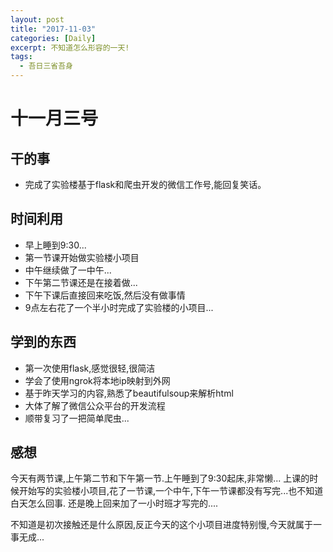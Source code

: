 ```yaml
---
layout: post
title: "2017-11-03"
categories: [Daily]
excerpt: 不知道怎么形容的一天!
tags:
  - 吾日三省吾身
---
```


# 十一月三号

## 干的事

- 完成了实验楼基于flask和爬虫开发的微信工作号,能回复笑话。

## 时间利用
- 早上睡到9:30...
- 第一节课开始做实验楼小项目
- 中午继续做了一中午...
- 下午第二节课还是在接着做...
- 下午下课后直接回来吃饭,然后没有做事情
- 9点左右花了一个半小时完成了实验楼的小项目...


## 学到的东西

- 第一次使用flask,感觉很轻,很简洁
- 学会了使用ngrok将本地ip映射到外网
- 基于昨天学习的内容,熟悉了beautifulsoup来解析html
- 大体了解了微信公众平台的开发流程
- 顺带复习了一把简单爬虫...

## 感想

今天有两节课,上午第二节和下午第一节.上午睡到了9:30起床,非常懒...
上课的时候开始写的实验楼小项目,花了一节课,一个中午,下午一节课都没有写完...也不知道白天怎么回事.
还是晚上回来加了一小时班才写完的....

不知道是初次接触还是什么原因,反正今天的这个小项目进度特别慢,今天就属于一事无成...

